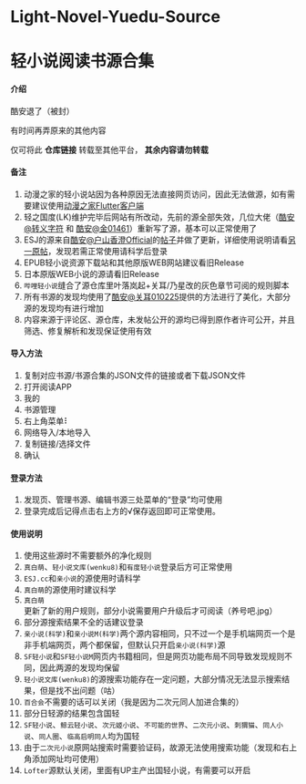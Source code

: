 # Light-Novel-Yuedu-Source
# 轻小说阅读书源合集

#### 介绍

酷安退了（被封）

有时间再弄原来的其他内容

仅可将此 **仓库链接** 转载至其他平台，
 **其余内容请勿转载** 

#### 备注

1.  动漫之家的轻小说站因为各种原因无法直接网页访问，因此无法做源，如有需要建议使用[动漫之家Flutter客户端](https://github.com/xiaoyaocz/dmzj_flutter)
2.  轻之国度(LK)维护完毕后网站有所改动，先前的源全部失效，几位大佬（[酷安@转义字符](http://www.coolapk.com/u/2060038) 和 [酷安@金01461](http://www.coolapk.com/u/1208939)）重新写了源，基本可以正常使用了
3.  ESJ的源来自[酷安@户山香澄Official](http://www.coolapk.com/u/614507)的[帖子](https://www.coolapk.com/feed/33474742)并做了更新，详细使用说明请看[另一原帖](https://www.coolapk.com/feed/32715700)，发现若需正常使用请科学后登录
4.  EPUB轻小说资源下载站和其他原版WEB网站建议看旧Release
5.  日本原版WEB小说的源请看旧Release
6.  `哔哩轻小说`缝合了源仓库里叶落岚起+关耳/乃星改的灰色章节可阅的规则脚本
7.  所有书源的发现均使用了[酷安@关耳010225](http://www.coolapk.com/u/2379204)提供的方法进行了美化，大部分源的发现均有进行增加
8.  内容来源于评论区、源仓库，未发帖公开的源均已得到原作者许可公开，并且筛选、修复解析和发现保证使用有效


#### 导入方法

1.  复制对应书源/书源合集的JSON文件的链接或者下载JSON文件
2.  打开阅读APP
3.  我的
4.  书源管理
5.  右上角菜单⠇
6.  网络导入/本地导入
7.  复制链接/选择文件
8.  确认

#### 登录方法

1.  发现页、管理书源、编辑书源三处菜单的“登录”均可使用
2.  登录完成后记得点击右上方的√保存返回即可正常使用。

#### 使用说明

1.  使用这些源时不需要额外的净化规则
2.  `真白萌`、`轻小说文库(wenku8)`和`有度轻小说`登录后方可正常使用
3.  `ESJ.cc`和`亲小说`的源使用时请科学
4.  `真白萌`的源使用时建议科学
5.  `真白萌`更新了新的用户规则，部分小说需要用户升级后才可阅读（养号吧.jpg）
6.  部分源搜索结果不全的话建议登录
7.  `亲小说(科学)`和`亲小说M(科学)`两个源内容相同，只不过一个是手机端网页一个是非手机端网页，两个都保留，但默认只开启`亲小说(科学)`源
8.  `SF轻小说`和`SF轻小说M`网页内书籍相同，但是网页功能布局不同导致发现规则不同，因此两源的发现均保留
9.  `轻小说文库(wenku8)`的源搜索功能存在一定问题，大部分情况无法显示搜索结果，但是找不出问题（咕）
10.  `百合会`不需要的话可以关闭（我是因为二次元同人加进合集的）
11.  部分日轻源的结果包含国轻
12.  `SF轻小说`、`鲸云轻小说`、`次元姬小说`、`不可能的世界`、`二次元小说`、`刺猬猫`、`同人小说`、`同人圈`、`临高启明同人`均为国轻
13.  由于`二次元小说`原网站搜索时需要验证码，故源无法使用搜索功能（发现和右上角添加网址均可使用）
14.  `Lofter`源默认关闭，里面有UP主产出国轻小说，有需要可以开启
